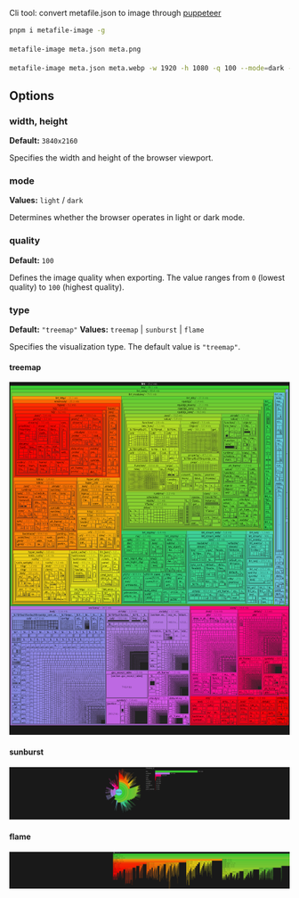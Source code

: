 Cli tool: convert metafile.json to image through
[puppeteer](https://github.com/puppeteer/puppeteer)

```bash
pnpm i metafile-image -g

metafile-image meta.json meta.png

metafile-image meta.json meta.webp -w 1920 -h 1080 -q 100 --mode=dark --type=sunburst
```

## Options

### width, height

**Default:** `3840x2160`

Specifies the width and height of the browser viewport.

### mode

**Values:** `light` / `dark`

Determines whether the browser operates in light or dark mode.

### quality

**Default:** `100`

Defines the image quality when exporting. The value ranges from `0` (lowest
quality) to `100` (highest quality).

### type

**Default:** `"treemap"` **Values:** `treemap` | `sunburst` | `flame`

Specifies the visualization type. The default value is `"treemap"`.

#### treemap

![treemap](assets/meta.treemap.webp)

#### sunburst

![sunburst](assets/meta.sunburst.webp)

#### flame

![flame](assets/meta.flame.webp)
